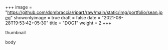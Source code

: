 +++
image = "https://github.com/dombraccia/ripart/raw/main/static/img/portfolio/sean.jpeg"
showonlyimage = true
draft = false
date = "2021-08-28T19:53:42+05:30"
title = "DOG1"
weight = 2
+++

thumbnail

<!--more-->

body

